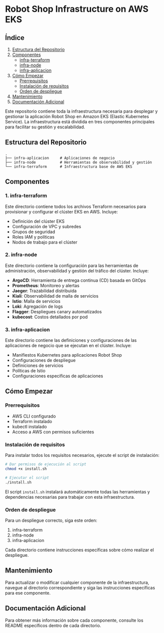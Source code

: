 # Robot Shop Infrastructure on AWS EKS

## Índice

1. [Estructura del Repositorio](#estructura-del-repositorio)
2. [Componentes](#componentes)
   - [infra-terraform](#1-infra-terraform)
   - [infra-node](#2-infra-node)
   - [infra-aplicacion](#3-infra-aplicacion)
3. [Cómo Empezar](#cómo-empezar)
   - [Prerrequisitos](#prerrequisitos)
   - [Instalación de requisitos](#instalación-de-requisitos)
   - [Orden de despliegue](#orden-de-despliegue)
4. [Mantenimiento](#mantenimiento)
5. [Documentación Adicional](#documentación-adicional)

Este repositorio contiene toda la infraestructura necesaria para desplegar y gestionar la aplicación Robot Shop en Amazon EKS (Elastic Kubernetes Service). La infraestructura está dividida en tres componentes principales para facilitar su gestión y escalabilidad.

## Estructura del Repositorio

```
.
├── infra-aplicacion     # Aplicaciones de negocio
├── infra-node           # Herramientas de observabilidad y gestión
└── infra-terraform      # Infraestructura base de AWS EKS
```

## Componentes

### 1. infra-terraform

Este directorio contiene todos los archivos Terraform necesarios para provisionar y configurar el clúster EKS en AWS. Incluye:

- Definición del clúster EKS
- Configuración de VPC y subredes
- Grupos de seguridad
- Roles IAM y políticas
- Nodos de trabajo para el clúster

### 2. infra-node

Este directorio contiene la configuración para las herramientas de administración, observabilidad y gestión del tráfico del clúster. Incluye:

- **ArgoCD**: Herramienta de entrega continua (CD) basada en GitOps
- **Prometheus**: Monitoreo y alertas
- **Jaeger**: Trazabilidad distribuida
- **Kiali**: Observabilidad de malla de servicios
- **Istio**: Malla de servicios
- **Loki**: Agregación de logs
- **Flagger**: Despliegues canary automatizados
- **kubecost**: Costos detallados por pod

### 3. infra-aplicacion

Este directorio contiene las definiciones y configuraciones de las aplicaciones de negocio que se ejecutan en el clúster. Incluye:

- Manifiestos Kubernetes para aplicaciones Robot Shop
- Configuraciones de despliegue
- Definiciones de servicios
- Políticas de Istio
- Configuraciones específicas de aplicaciones

## Cómo Empezar

### Prerrequisitos

- AWS CLI configurado
- Terraform instalado
- kubectl instalado
- Acceso a AWS con permisos suficientes

### Instalación de requisitos

Para instalar todos los requisitos necesarios, ejecute el script de instalación:

```bash
# Dar permisos de ejecución al script
chmod +x install.sh

# Ejecutar el script
./install.sh
```

El script `install.sh` instalará automáticamente todas las herramientas y dependencias necesarias para trabajar con esta infraestructura.

### Orden de despliegue

Para un despliegue correcto, siga este orden:

1. infra-terraform
2. infra-node
3. infra-aplicacion

Cada directorio contiene instrucciones específicas sobre cómo realizar el despliegue.

## Mantenimiento

Para actualizar o modificar cualquier componente de la infraestructura, navegue al directorio correspondiente y siga las instrucciones específicas para ese componente.

## Documentación Adicional

Para obtener más información sobre cada componente, consulte los README específicos dentro de cada directorio.


